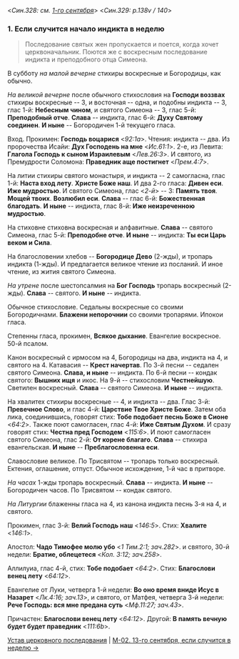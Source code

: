 
<*Син.328: см. [1-го сентября](../../../09_september/09_01_SAB.ru.md)*>
<*Син.329: p.138v / 140*>

### 1. Если случится начало индикта в неделю

> Последование святых жен пропускается и поется, когда хочет церквоначальник. 
> Поются же с воскресным последование индикта и преподобного отца Симеона.

В субботу *на малой вечерне* стихиры воскресные и Богородицы, как обычно. 

*На великой вечерне* после обычного стихословия на **Господи воззвах** 
стихиры воскресные -- 3, и восточная -- одна, и подобны индикта -- 3, 
глас 1-й: **Небесным чином**, и святого Симеона -- 3, глас 5-й: **Преподобный отче**. 
**Слава** -- индикта, глас 6-й: **Духу Святому соединен**. 
**И ныне** -- Богородичен 1-й текущего гласа. 

Вход. Прокимен: **Господь воцарися** <*92:1a*>. 
Чтения: индикта -- два.
Из пророчества Исайи: **Дух Господень на мне** <*Ис.61:1*>.
2-е, из Левита: **Глагола Господь к сыном Израилевым** <*Лев.26:3*>.
И святого, из Премудрости Соломона: **Праведник аще постигнет** <*Прем.4:7*>.

На литии стихиры святого монастыря, и индикта -- 2 самогласна, глас 1-й:
**Наста вход лету**. **Христе Боже наш**.
И два 2-го гласа: **Дивен еси**. **Иже мудростью**.
И святого Симеона, глас <*2-й*> -- 3: **Память твоя**. **Мощей твоих**. **Возлюбил еси**.
**Слава** -- глас 6-й: **Божественная благодать**.
**И ныне** -- индикта, глас 8-й: **Иже неизреченною мудростью**.

На стиховне стиховна воскресная и алфавитные.
**Слава** -- святого Симеона, глас 5-й: **Преподобне отче**.
**И ныне** -- индикта: **Ты еси Царь веком и Сила**.

На благословении хлебов -- **Богородице Дево** (2-жды), и тропарь индикта (1-жды).
И предлагается великое чтение из посланий. И иное чтение, из жития святого Симеона.

*На утрене* после шестопсалмия на **Бог Господь** тропарь воскресный (2-жды).
**Слава** -- святого. **И ныне** -- индикта.

Обычное стихословие. Седальны воскресные со своими Богородичнами.
**Блажени непорочнии** со своими тропарями. Ипокои гласа.

Степенны гласа, прокимен, **Всякое дыхание**. Евангелие воскресное. 50-й псалом.

Канон воскресный с ирмосом на 4, Богородицы на два, индикта на 4, и святого на 4.
Катавасия -- **Крест начертав**.
По 3-й песни -- седален святого Симеона. **Слава, и ныне** -- индикта.
По 6-й песни -- кондак святого: **Вышних ищя** и икос.
На 9-й -- стихословим **Честнейшую**.
Светилен воскресный. **Слава** -- святого Симеона. **И ныне** -- индикта.

На хвалитех стихиры воскресные -- 4, и индикта -- два.
Глас 3-й: **Превечное Слово**, и глас 4-й: **Царствие Твое Христе Боже**.
Затем оба лика, соединившись, говорят стих: **Тобе подобает песнь Боже в Сионе** <*64:2*>.
Также поют самогласен, глас 4-й: **Иже Святым Духом**.
И сразу говорят стих: **Честна пред Господем** <*115:6*>.
И поют самогласен святого Симеона, глас 2-й: **От корене благаго**.
**Слава** -- стихира евангельская.
**И ныне** -- **Преблагословенна еси**.

Славословие великое.
По Трисвятом -- тропарь только воскресный.
Ектения, оглашение, отпуст.
Обычное исхождение, 1-й час в притворе.

*На часах* 1-жды тропарь воскресный. **Слава** -- индикта. **И ныне** -- Богородичен часов.
По Трисвятом -- кондак святого.

*На Литургии* блаженны гласа на 4, из канона индикта песнь 3-я на 4, 
и святого.

Прокимен, глас 3-й: **Велий Господь наш** <*146:5*>.
Стих: **Хвалите** <*146:1*>.

Апостол: **Чадо Тимофее молю убо** <*1 Тим.2:1; зач.282*>.
и святого, 30-й недели: **Братие, облецетеся** <*Кол. 3:12; зач.258*>.

Аллилуиа, глас 4-й, стих: **Тобе подобает** <*64:2*>.
Стих: **Благослови венец лету** <*64:12*>.

Евангелие от Луки, четверга 1-й недели: **Во оно время вниде Исус в Назарет** <*Лк.4:16; зач.13*>,
и святого, от Матфея, четверга 3-й недели: **Рече Господь: вся мне предана суть** <*Мф.11:27; зач.43*>.

Причастен: **Благослови венец лету** <*64:12*>.
Другой: **В память вечную будет будет праведник** <*111:6b*>.

[Устав церковного последования](README.md)
| [М-02. 13-го сентября, если случится в неделю →](m_a_002.md)
